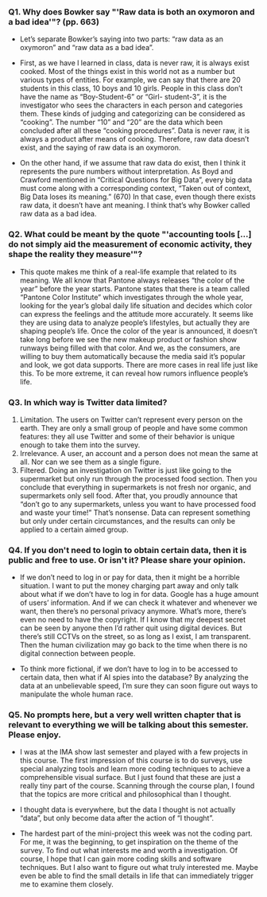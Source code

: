 ### Q1. Why does Bowker say "'Raw data is both an oxymoron and a bad idea'"? (pp. 663)
* Let’s separate Bowker’s saying into two parts: “raw data as an oxymoron” and “raw data as a bad idea”.

* First, as we have l learned in class, data is never raw, it is always exist cooked. Most of the things exist in this world not as a number but various types of entities. For example, we can say that there are 20 students in this class, 10 boys and 10 girls. People in this class don’t have the name as “Boy-Student-6” or “Girl- student-3”, it is the investigator who sees the characters in each person and categories them. These kinds of judging and categorizing can be considered as “cooking”. The number “10” and “20” are the data which been concluded after all these “cooking procedures”. Data is never raw, it is always a product after means of cooking. Therefore, raw data doesn’t exist, and the saying of raw data is an oxymoron.

* On the other hand, if we assume that raw data do exist, then I think it represents the pure numbers without interpretation. As Boyd and Crawford mentioned in “Critical Questions for Big Data”, every big data must come along with a corresponding context, “Taken out of context, Big Data loses its meaning.” (670) In that case, even though there exists raw data, it doesn’t have ant meaning. I think that’s why Bowker called raw data as a bad idea.

### Q2. What could be meant by the quote "'accounting tools [...] do not simply aid the measurement of economic activity, they shape the reality they measure'"?
* This quote makes me think of a real-life example that related to its meaning. We all know that Pantone always releases “the color of the year” before the year starts. Pantone states that there is a team called “Pantone Color Institute” which investigates through the whole year, looking for the year’s global daily life situation and decides which color can express the feelings and the attitude more accurately. It seems like they are using data to analyze people’s lifestyles, but actually they are shaping people’s life. Once the color of the year is announced, it doesn’t take long before we see the new makeup product or fashion show runways being filled with that color. And we, as the consumers, are willing to buy them automatically because the media said it’s popular and look, we got data supports. There are more cases in real life just like this. To be more extreme, it can reveal how rumors influence people’s life.

### Q3. In which way is Twitter data limited?
1. Limitation. The users on Twitter can’t represent every person on the earth. They are only a small group of people and have some common features: they all use Twitter and some of their behavior is unique enough to take them into the survey.
2. Irrelevance. A user, an account and a person does not mean the same at all. Nor can we see them as a single figure.
3. Filtered. Doing an investigation on Twitter is just like going to the supermarket but only run through the processed food section. Then you conclude that everything in supermarkets is not fresh nor organic, and supermarkets only sell food. After that, you proudly announce that “don’t go to any supermarkets, unless you want to have processed food and waste your time!” That’s nonsense. Data can represent something but only under certain circumstances, and the results can only be applied to a certain aimed group.

### Q4. If you don't need to login to obtain certain data, then it is public and free to use. Or isn't it? Please share your opinion.
* If we don’t need to log in or pay for data, then it might be a horrible situation. I want to put the money charging part away and only talk about what if we don’t have to log in for data. Google has a huge amount of users’ information. And if we can check it whatever and whenever we want, then there’s no personal privacy anymore. What’s more, there’s even no need to have the copyright. If I know that my deepest secret can be seen by anyone then I’d rather quit using digital devices. But there’s still CCTVs on the street, so as long as I exist, I am transparent. Then the human civilization may go back to the time when there is no digital connection between people.

* To think more fictional, if we don’t have to log in to be accessed to certain data, then what if AI spies into the database? By analyzing the data at an unbelievable speed, I’m sure they can soon figure out ways to manipulate the whole human race.

### Q5. No prompts here, but a very well written chapter that is relevant to everything we will be talking about this semester. Please enjoy.
* I was at the IMA show last semester and played with a few projects in this course. The first impression of this course is to do surveys, use special analyzing tools and learn more coding techniques to achieve a comprehensible visual surface. But I just found that these are just a really tiny part of the course. Scanning through the course plan, I found that the topics are more critical and philosophical than I thought.

* I thought data is everywhere, but the data I thought is not actually “data”, but only become data after the action of “I thought”.

* The hardest part of the mini-project this week was not the coding part. For me, it was the beginning, to get inspiration on the theme of the survey. To find out what interests me and worth a investigation. Of course, I hope that I can gain more coding skills and software techniques. But I also want to figure out what truly interested me. Maybe even be able to find the small details in life that can immediately trigger me to examine them closely.

